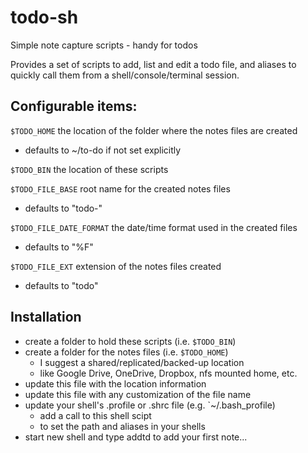 # todo-sh
Simple note capture scripts - handy for todos

Provides a set of scripts to add, list and edit a todo file, and 
aliases to quickly call them from a shell/console/terminal session.


## Configurable items:

`$TODO_HOME`  the location of the folder where the notes files are created
- defaults to ~/to-do if not set explicitly
  
`$TODO_BIN`  the location of these scripts

`$TODO_FILE_BASE`  root name for the created notes files 
- defaults to "todo-"
  
`$TODO_FILE_DATE_FORMAT`  the date/time format used in the created files 
- defaults to "%F"
  
`$TODO_FILE_EXT`  extension of the notes files created 
- defaults to "todo"


## Installation
 - create a folder to hold these scripts (i.e. `$TODO_BIN`)
 - create a folder for the notes files (i.e. `$TODO_HOME`)
   - I suggest a shared/replicated/backed-up location 
   - like Google Drive, OneDrive, Dropbox, nfs mounted home, etc.
 - update this file with the location information
 - update this file with any customization of the file name
 - update your shell's .profile or .shrc file (e.g. `~/.bash_profile) 
    - add a call to this shell scipt
    - to set the path and aliases in your shells
 - start new shell and type addtd to add your first note...

